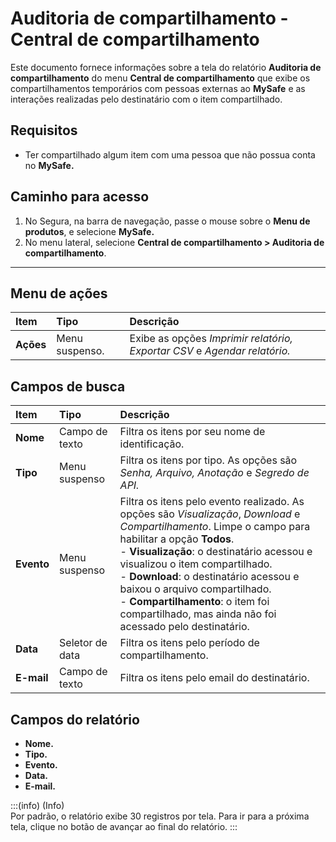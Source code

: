 # Auditoria de compartilhamento - Central de compartilhamento

Este documento fornece informações sobre a tela do relatório **Auditoria de compartilhamento** do menu **Central de compartilhamento** que exibe os compartilhamentos temporários com pessoas externas ao **MySafe** e as interações realizadas pelo destinatário com o item compartilhado.

## Requisitos

* Ter compartilhado algum item com uma pessoa que não possua conta no **MySafe.**

## Caminho para acesso

1. No Segura, na barra de navegação, passe o mouse sobre o **Menu de produtos**, e selecione **MySafe.**  
2. No menu lateral, selecione **Central de compartilhamento \> Auditoria de compartilhamento**.  
   
---
## Menu de ações

| Item | Tipo | Descrição |
| :---- | :---- | :---- |
| **Ações** | Menu suspenso. | Exibe as opções *Imprimir relatório, Exportar CSV* e *Agendar relatório.* |



## Campos de busca

| Item | Tipo | Descrição |
| :---- | :---- | :---- |
| **Nome** | Campo de texto | Filtra os itens por seu nome de identificação.  |
| **Tipo** | Menu suspenso | Filtra os itens por tipo. As opções são *Senha, Arquivo, Anotação* e *Segredo de API.* |
| **Evento** | Menu suspenso | Filtra os itens pelo evento realizado. As opções são *Visualização*, *Download* e *Compartilhamento*. Limpe o campo para habilitar a opção **Todos**. <br>- **Visualização**: o destinatário acessou e visualizou o item compartilhado. <br>- **Download**: o destinatário acessou e baixou o arquivo compartilhado. <br>- **Compartilhamento**: o item foi compartilhado, mas ainda não foi acessado pelo destinatário. |
| **Data** | Seletor de data | Filtra os itens pelo período de compartilhamento.  |
| **E-mail** | Campo de texto | Filtra os itens pelo email do destinatário. |

## Campos do relatório

* **Nome.**  
* **Tipo.**  
* **Evento.**  
* **Data.**  
* **E-mail.**

:::(info) (Info)  
Por padrão, o relatório exibe 30 registros por tela. Para ir para a próxima tela, clique no botão de avançar ao final do relatório.
:::